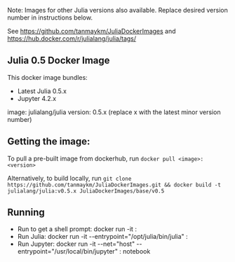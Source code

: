 Note: Images for other Julia versions also available. Replace desired version number in instructions below.

See <https://github.com/tanmaykm/JuliaDockerImages> and <https://hub.docker.com/r/julialang/julia/tags/>

## Julia 0.5 Docker Image

This docker image bundles: 
- Latest Julia 0.5.x
- Jupyter 4.2.x

image: julialang/julia
version: 0.5.x (replace x with the latest minor version number)

## Getting the image:

To pull a pre-built image from dockerhub, run `docker pull <image>:<version>`

Alternatively, to build locally, run `git clone https://github.com/tanmaykm/JuliaDockerImages.git && docker build -t julialang/julia:v0.5.x JuliaDockerImages/base/v0.5`

## Running

- Run to get a shell prompt: docker run -it <image>:<version>
- Run Julia: docker run -it --entrypoint="/opt/julia/bin/julia" <image>:<version>
- Run Jupyter: docker run -it --net="host" --entrypoint="/usr/local/bin/jupyter" <image>:<version> notebook
